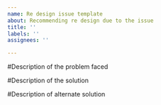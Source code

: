 ```yaml
---
name: Re design issue template
about: Recommending re design due to the issue
title: ''
labels: ''
assignees: ''

---
```


#Description of the problem faced


#Description of the solution 


#Description of alternate solution
